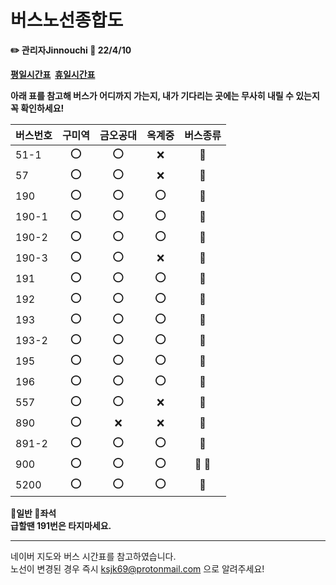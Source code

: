 # 버스노선종합도

**✏️ 관리자Jinnouchi 📃 22/4/10**
 
**[평일시간표](https://kumoh42.com/ExternalPage/bus/img/1.png)&nbsp;
[휴일시간표](https://kumoh42.com/ExternalPage/bus/img/2.png)**

**아래 표를 참고해 버스가 어디까지 가는지, 내가 기다리는 곳에는 무사히 내릴 수 있는지 꼭 확인하세요!**

버스번호|구미역|금오공대|옥계중|버스종류
|:---|:---:|:---:|:---:|:---:|
51-1|⭕|⭕|❌|🚌
57|⭕|⭕|❌|🚌
190|⭕|⭕|⭕|🚌
190-1|⭕|⭕|⭕|🚌
190-2|⭕|⭕|⭕|🚌
190-3|⭕|⭕|❌|🚌
191|⭕|⭕|⭕|🚌
192|⭕|⭕|⭕|🚌
193|⭕|⭕|⭕|🚎
193-2|⭕|⭕|⭕|🚌
195|⭕|⭕|⭕|🚌
196|⭕|⭕|⭕|🚎
557|⭕|⭕|❌|🚎
890|⭕|❌|❌|🚎
891-2|⭕|⭕|⭕|🚎
900|⭕|⭕|⭕|🚌 🚎
5200|⭕|⭕|⭕|🚎

**🚌일반 🚎좌석  
급할땐 191번은 타지마세요.**

---

네이버 지도와 버스 시간표를 참고하였습니다.  
노선이 변경된 경우 즉시 ksjk69@protonmail.com 으로 알려주세요!  

